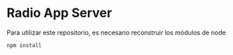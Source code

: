 # Radio App Server
Para utilizar este repositorio, es necesario reconstruir los módulos de node

```
npm install
```
